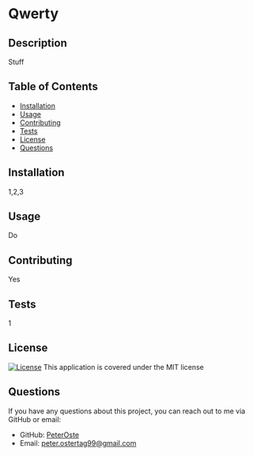 
  # Qwerty

  ## Description
  Stuff

  ## Table of Contents
  - [Installation](#installation)
  - [Usage](#usage)
  - [Contributing](#contributing)
  - [Tests](#tests)
  - [License](#license)
  - [Questions](#questions)

  ## Installation
  1,2,3

  ## Usage
  Do

  ## Contributing
  Yes

  ## Tests
  1

  ## License
  [![License](https://img.shields.io/badge/License-MIT-brightgreen.svg)](https://opensource.org/licenses/MIT)
  This application is covered under the MIT license

  ## Questions
  If you have any questions about this project, you can reach out to me via GitHub or email:
  - GitHub: [PeterOste](https://github.com/PeterOste)
  - Email: peter.ostertag99@gmail.com
  